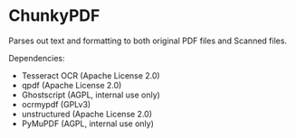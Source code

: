 # ChunkyPDF
Parses out text and formatting to both original PDF files and Scanned files. 

Dependencies:
- Tesseract OCR (Apache License 2.0)
- qpdf (Apache License 2.0)
- Ghostscript (AGPL, internal use only)
- ocrmypdf (GPLv3)
- unstructured (Apache License 2.0)
- PyMuPDF (AGPL, internal use only)
